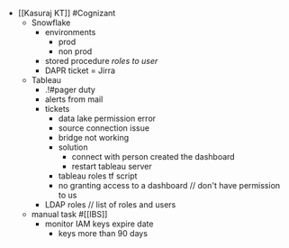 - [[Kasuraj KT]] #Cognizant
	- Snowflake
		- environments
			- prod
			- non prod
		- stored procedure *roles to user*
		- DAPR ticket = Jirra
	- Tableau
		- .!#pager duty
		- alerts from mail
		- tickets
			- data lake permission error
			- source connection issue
			- bridge not working
			- solution
				- connect with person created the dashboard
				- restart tableau server
			- tableau roles tf script
			- no granting access to a dashboard // don't have permission to us
		- LDAP roles // list of roles and users
	- manual task #[[IBS]]
		- monitor IAM keys expire date
			- keys more than 90 days
